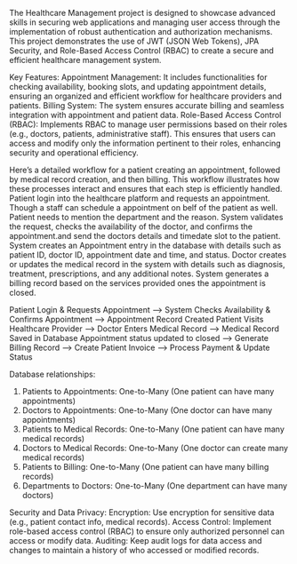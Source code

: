 The Healthcare Management project is designed to showcase advanced skills in securing web applications and managing user access through the 
implementation of robust authentication and authorization mechanisms. 
This project demonstrates the use of JWT (JSON Web Tokens), JPA Security, and Role-Based Access Control (RBAC) to create a secure and efficient healthcare management system.

Key Features:
Appointment Management: It includes functionalities for checking availability, booking slots, and updating appointment details, ensuring an organized and efficient workflow for healthcare providers and patients.
Billing System: The system ensures accurate billing and seamless integration with appointment and patient data.
Role-Based Access Control (RBAC): Implements RBAC to manage user permissions based on their roles (e.g., doctors, patients, administrative staff). This ensures that users can access and modify only the information pertinent to their roles, enhancing security and operational efficiency.

Here’s a detailed workflow for a patient creating an appointment, followed by medical record creation, and then billing.
This workflow illustrates how these processes interact and ensures that each step is efficiently handled.
Patient login into the healthcare platform and requests an appointment. Though a staff can schedule a appointment on belf of the patient as well.
Patient needs to mention the department and the reason. System validates the request, checks the availability of the doctor, and confirms the appointment.and send the doctors details and timedate slot to the patient. 
System creates an Appointment entry in the database with details such as patient ID, doctor ID, appointment date and time, and status.
Doctor creates or updates the medical record in the system with details such as diagnosis, treatment, prescriptions, and any additional notes.
System generates a billing record based on the services provided ones the appointment is closed.


 Patient Login & Requests Appointment   -->  System Checks Availability & Confirms Appointment   -->  Appointment Record Created 
 Patient Visits Healthcare Provider -->  Doctor Enters Medical Record -->  Medical Record Saved in Database
 Appointment status updated to closed -->  Generate Billing Record --> Create Patient Invoice --> Process Payment & Update Status 


Database relationships:
  1. Patients to Appointments: One-to-Many (One patient can have many appointments)
  2. Doctors to Appointments: One-to-Many (One doctor can have many appointments)
  3. Patients to Medical Records: One-to-Many (One patient can have many medical records)
  4. Doctors to Medical Records: One-to-Many (One doctor can create many medical records)
  5. Patients to Billing: One-to-Many (One patient can have many billing records)
  6. Departments to Doctors: One-to-Many (One department can have many doctors)

Security and Data Privacy:
  Encryption: Use encryption for sensitive data (e.g., patient contact info, medical records).
  Access Control: Implement role-based access control (RBAC) to ensure only authorized personnel can access or modify data.
  Auditing: Keep audit logs for data access and changes to maintain a history of who accessed or modified records.
